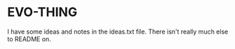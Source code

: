 EVO-THING
===

I have some ideas and notes in the ideas.txt file. There isn't really much else to README on.
